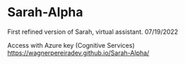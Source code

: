 # Sarah-Alpha
First refined version of Sarah, virtual assistant. 07/19/2022

Access with Azure key (Cognitive Services)
https://wagnerpereiradev.github.io/Sarah-Alpha/
